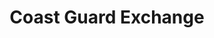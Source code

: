 ---
title: "Coast Guard Exchange"
url: /jacksonville/coast-guard-exchange/
shop: department store
---